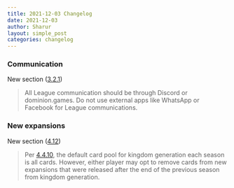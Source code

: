 ```yaml
---
title: 2021-12-03 Changelog
date: 2021-12-03
author: Sharur
layout: simple_post
categories: changelog
---
```

### Communication

New section ([3.2.1](https://dominionleague.org/rules#3.2.1))

> All League communication should be through Discord or dominion.games. Do not use external apps like WhatsApp or Facebook for League communications.

### New expansions

New section ([4.12](https://dominionleague.org/rules#4.12))

> Per [4.4.10](#4.4.10), the default card pool for kingdom generation each season is all cards. However, either player may opt to remove cards from new expansions that were released after the end of the previous season from kingdom generation.